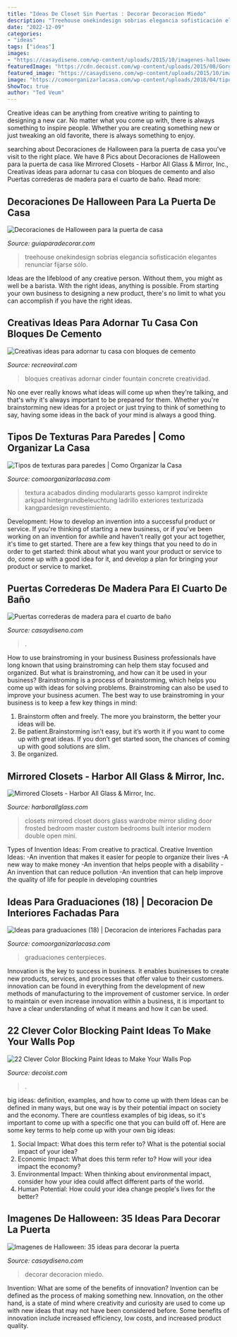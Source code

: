 ```yaml
---
title: "Ideas De Closet Sin Puertas : Decorar Decoracion Miedo"
description: "Treehouse onekindesign sobrias elegancia sofisticación elegantes renunciar fijarse sólo"
date: "2022-12-09"
categories:
- "ideas"
tags: ["ideas"]
images:
- "https://casaydiseno.com/wp-content/uploads/2015/10/imagenes-halloween-decoracion-puerta-miedo-calaveras-atractivo.jpg"
featuredImage: "https://cdn.decoist.com/wp-content/uploads/2015/08/Gorgeous-door-color-blocking-with-teal-and-bright-green-paint.jpg"
featured_image: "https://casaydiseno.com/wp-content/uploads/2015/10/imagenes-halloween-decoracion-puerta-miedo-calaveras-atractivo.jpg"
image: "https://comoorganizarlacasa.com/wp-content/uploads/2018/04/tipos-de-texturas-para-paredes-6.jpg"
ShowToc: true
author: "Ted Veum"
---
```



Creative ideas can be anything from creative writing to painting to designing a new car. No matter what you come up with, there is always something to inspire people. Whether you are creating something new or just tweaking an old favorite, there is always something to enjoy.

	

		
searching about Decoraciones de Halloween para la puerta de casa you've visit to the right place. We have 8 Pics about Decoraciones de Halloween para la puerta de casa like Mirrored Closets - Harbor All Glass &amp; Mirror, Inc., Creativas ideas para adornar tu casa con bloques de cemento and also Puertas correderas de madera para el cuarto de baño. Read more:
		
    
## Decoraciones De Halloween Para La Puerta De Casa

<img loading=lazy src="https://www.guiaparadecorar.com/wp-content/uploads/2015/10/decoraciones-de-halloween-para-la-puerta-de-casa-12.jpg" onerror="this.onerror=null;this.src='https://tse1.mm.bing.net/th?id=OIP.isVM_yER2x68fjqsjYr-9wHaJ4&amp;pid=15.1';" alt="Decoraciones de Halloween para la puerta de casa">

_Source: guiaparadecorar.com_

>treehouse onekindesign sobrias elegancia sofisticación elegantes renunciar fijarse sólo. 

	

Ideas are the lifeblood of any creative person. Without them, you might as well be a barista. With the right ideas, anything is possible. From starting your own business to designing a new product, there's no limit to what you can accomplish if you have the right ideas.

    
## Creativas Ideas Para Adornar Tu Casa Con Bloques De Cemento

<img loading=lazy src="http://www.recreoviral.com/wp-content/uploads/2015/08/Cosas-creativas-hechas-con-bloques-de-cemento-17.jpg" onerror="this.onerror=null;this.src='https://tse4.mm.bing.net/th?id=OIP.CK07_6M36Hfs4OHw1G_aEgAAAA&amp;pid=15.1';" alt="Creativas ideas para adornar tu casa con bloques de cemento">

_Source: recreoviral.com_

>bloques creativas adornar cinder fountain concrete creatividad. 

	

No one ever really knows what ideas will come up when they're talking, and that's why it's always important to be prepared for them. Whether you're brainstorming new ideas for a project or just trying to think of something to say, having some ideas in the back of your mind is always a good thing.

    
## Tipos De Texturas Para Paredes | Como Organizar La Casa

<img loading=lazy src="https://comoorganizarlacasa.com/wp-content/uploads/2018/04/tipos-de-texturas-para-paredes-6.jpg" onerror="this.onerror=null;this.src='https://tse1.mm.bing.net/th?id=OIP.Ib8VxIHp2XuwnWTs8CXvKAHaJ-&amp;pid=15.1';" alt="Tipos de texturas para paredes | Como Organizar la Casa">

_Source: comoorganizarlacasa.com_

>textura acabados dinding modulararts gesso kamprot indirekte arkpad hintergrundbeleuchtung ladrillo exteriores texturizada kangpardesign revestimiento. 

	

Development: How to develop an invention into a successful product or service.
If you're thinking of starting a new business, or if you've been working on an invention for awhile and haven't really got your act together, it's time to get started. There are a few key things that you need to do in order to get started: think about what you want your product or service to do, come up with a good idea for it, and develop a plan for bringing your product or service to market.

    
## Puertas Correderas De Madera Para El Cuarto De Baño

<img loading=lazy src="https://casaydiseno.com/wp-content/uploads/2015/05/puertas-correderas-madera-blancas.jpg" onerror="this.onerror=null;this.src='https://tse1.mm.bing.net/th?id=OIP.PmTTnyyebNR6XzY2aT1bVAHaJ3&amp;pid=15.1';" alt="Puertas correderas de madera para el cuarto de baño">

_Source: casaydiseno.com_

>. 

	

How to use brainstroming in your business
Business professionals have long known that using brainstroming can help them stay focused and organized. But what is brainstroming, and how can it be used in your business? Brainstroming is a process of brainstorming, which helps you come up with ideas for solving problems. Brainstroming can also be used to improve your business acumen. 
The best way to use brainstroming in your business is to keep a few key things in mind: 
1) Brainstorm often and freely. The more you brainstorm, the better your ideas will be. 
2) Be patient.Brainstorming isn’t easy, but it’s worth it if you want to come up with great ideas. If you don’t get started soon, the chances of coming up with good solutions are slim. 
3) Be organized.

    
## Mirrored Closets - Harbor All Glass &amp; Mirror, Inc.

<img loading=lazy src="https://harborallglass.com/wp-content/uploads/2013/10/83.jpg" onerror="this.onerror=null;this.src='https://tse3.mm.bing.net/th?id=OIP.JSaSN4fJn6sUTPMOFPAD_wHaJ4&amp;pid=15.1';" alt="Mirrored Closets - Harbor All Glass &amp; Mirror, Inc.">

_Source: harborallglass.com_

>closets mirrored closet doors glass wardrobe mirror sliding door frosted bedroom master custom bedrooms built interior modern double open mini. 

	

Types of Invention Ideas: From creative to practical.
Creative Invention Ideas: 
-An invention that makes it easier for people to organize their lives 
-A new way to make money 
-An invention that helps people with a disability 
-An invention that can reduce pollution 
-An invention that can help improve the quality of life for people in developing countries

    
## Ideas Para Graduaciones (18) | Decoracion De Interiores Fachadas Para

<img loading=lazy src="http://comoorganizarlacasa.com/wp-content/uploads/2016/06/Ideas-para-graduaciones-18.jpg" onerror="this.onerror=null;this.src='https://tse2.mm.bing.net/th?id=OIP.WysT-F4Gk2dPIg7AFPlb3wHaKX&amp;pid=15.1';" alt="Ideas para graduaciones (18) | Decoracion de interiores Fachadas para">

_Source: comoorganizarlacasa.com_

>graduaciones centerpieces. 

	

Innovation is the key to success in business. It enables businesses to create new products, services, and processes that offer value to their customers. innovation can be found in everything from the development of new methods of manufacturing to the improvement of customer service. In order to maintain or even increase innovation within a business, it is important to have a clear understanding of what it means and how it can be used.

    
## 22 Clever Color Blocking Paint Ideas To Make Your Walls Pop

<img loading=lazy src="https://cdn.decoist.com/wp-content/uploads/2015/08/Gorgeous-door-color-blocking-with-teal-and-bright-green-paint.jpg" onerror="this.onerror=null;this.src='https://tse2.mm.bing.net/th?id=OIP.syhV9l7oEpBbA7oli2ZNgQHaLA&amp;pid=15.1';" alt="22 Clever Color Blocking Paint Ideas to Make Your Walls Pop">

_Source: decoist.com_

>. 

	

big ideas: definition, examples, and how to come up with them
Ideas can be defined in many ways, but one way is by their potential impact on society and the economy. There are countless examples of big ideas, so it's important to come up with a specific one that you can build off of. Here are some key terms to help come up with your own big ideas:
1. Social Impact: What does this term refer to? What is the potential social impact of your idea?  
2. Economic Impact: What does this term refer to? How will your idea impact the economy?  
3. Environmental Impact: When thinking about environmental impact, consider how your idea could affect different parts of the world. 
4. Human Potential: How could your idea change people's lives for the better?

    
## Imagenes De Halloween: 35 Ideas Para Decorar La Puerta

<img loading=lazy src="https://casaydiseno.com/wp-content/uploads/2015/10/imagenes-halloween-decoracion-puerta-miedo-calaveras-atractivo.jpg" onerror="this.onerror=null;this.src='https://tse4.mm.bing.net/th?id=OIP.ZtT80yFe3P2UYd1kQ1QtCwHaNK&amp;pid=15.1';" alt="Imagenes de Halloween: 35 ideas para decorar la puerta">

_Source: casaydiseno.com_

>decorar decoracion miedo. 

	

Invention: What are some of the benefits of innovation?
Invention can be defined as the process of making something new. Innovation, on the other hand, is a state of mind where creativity and curiosity are used to come up with new ideas that may not have been considered before. Some benefits of innovation include increased efficiency, low costs, and increased product quality.

